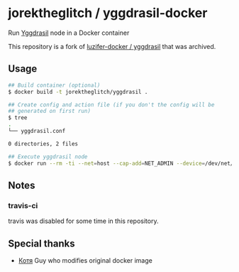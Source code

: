 # jorektheglitch / yggdrasil-docker

Run [Yggdrasil](https://yggdrasil-network.github.io/) node in a Docker container

This repository is a fork of [luzifer-docker / yggdrasil](https://github.com/luzifer-docker/yggdrasil) that was archived.

## Usage

```bash
## Build container (optional)
$ docker build -t jorektheglitch/yggdrasil .

## Create config and action file (if you don't the config will be
## generated on first run)
$ tree
.
└── yggdrasil.conf

0 directories, 2 files

## Execute yggdrasil node
$ docker run --rm -ti --net=host --cap-add=NET_ADMIN --device=/dev/net/tun -v $(pwd):/config jorektheglitch/yggdrasil
```

## Notes

### travis-ci

travis was disabled for some time in this repository.

## Special thanks

- [Котя](https://github.com/StalkerMeyr) Guy who modifies original docker image
